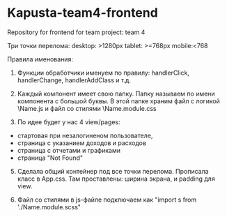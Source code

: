 # Kapusta-team4-frontend

Repository for frontend for team projeсt: team 4

Три точки перелома: desktop: >1280px tablet: >=768px mobile:<768

Правила именования:

1. Функции обработчики именуем по правилу: handlerClick, handlerChange,
   handlerAddClass и т.д.
2. Каждый компонент имеет свою папку. Папку называем по имени компонента с
   большой буквы. В этой папке храним файл с логикой \Name\.js и файл со стилями
   \Name\.module.css

3. По идее будет у нас 4 view/pages:

- стартовая при незалогиненом пользователе,
- страница с указанием доходов и расходов
- страница с отчетами и графиками
- страница "Not Found"

5. Сделала общий контейнер под все точки перелома. Прописала класс в Арр.css.
   Там проставлены: ширина экрана, и padding для view.

6. Файл со стилями в js-файле подключаем как "import s from './Name.module.scss"
